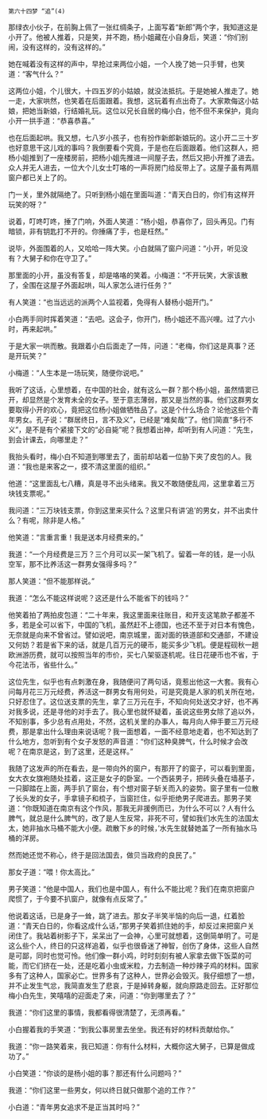     第六十四梦 “追”(4) 

   那绿衣小伙子，在前胸上佩了一张红绸条子，上面写着“新郎”两个字，我知道这是小开了。他被人推着，只是笑，并不跑，杨小姐藏在小自身后，笑道：“你们别闹，没有这样的，没有这样的。”

   她在喊着没有这样的声中，早抢过来两位小姐，一个人挽了她一只手臂，也笑道：“客气什么？”

   这两位小姐，个儿很大，十四五岁的小姑娘，就没法抵抗。于是她被人推走了。她一走，大家哄然，也笑着在后面跟着。我想，这玩着有点出奇了。大家欺侮这小姑娘，把她当新娘，行结婚礼玩。这位以兄长自居的梅小白，他不但不来保护，竟向小开一拱手道：“恭喜恭喜。”

   也在后面起哄。我又想，七八岁小孩子，也有扮作新郎新娘玩的。这小开二三十岁也好意思干这儿戏的事吗？我倒要看个究竟，于是也在后面跟着。他们这群人，把杨小姐推到了一座楼房前，把杨小姐先推进一间屋子去，然后又把小开推了进去。众人并无人进去，一位大个儿女士叮咯的一声将房门给反带上了。这屋子虽有两扇窗户都已关上了的。

   门一关，里外就隔绝了。只听到杨小姐在里面叫道：“青天白日的，你们有这样开玩笑的呀？”

   说着，叮咚叮咚，捶了门响，外面人笑道：“杨小姐，恭喜你了，回头再见。门有暗锁，非有钥匙打不开的。你捶痛了手，也是枉然。”

   说毕，外面围着的人，又哈哈一阵大笑。小白就隔了窗户问道：“小开，听见没有？大舅子和你在守卫了。”

   那里面的小开，虽没有答复，却是咯咯的笑着。小梅道：“不开玩笑，大家该散了，全围在这屋子外面起哄，叫人家怎么进行任务？”

   有人笑道：“也当远远的派两个人监视着，免得有人替杨小姐开门。”

   小白两手同时挥着笑道：“去吧。这会子，你开门，杨小姐还不高兴哩。过了六小时，再来起哄。”

   于是大家一哄而散。我跟着小白后面走了一阵，问道：“老梅，你们这是真事？还是开玩笑？”

   小梅道：“人生本是一场玩笑，随便你说吧。”

   我听了这话，心里想着，在中国的社会，就有这么一群？那个杨小姐，虽然情窦已开，却显然是个发育未全的女子。至于意志薄弱，那又是当然的事。他们这群男女要取得小开的欢心，竟把这位杨小姐做牺牲品了。这是个什么场合？论他这些个青年男女。孔子说：“群居终日，言不及义”，已经是“难矣哉”了。他们简直“多行不义”，是不是有个紧接下文的“必自毙”呢？我想着出神，却听到有人问道：“先生，到会计课去，向哪里走？”

   我抬头看时，梅小白不知道到哪里去了，面前却站着一位胁下夹了皮包的人。我道：“我也是来客之一，摸不清这里面的组织。”

   他道：“这里面乱七八糟，真是寻不出头绪来。我又不敢随便乱闯，这里拿着三万块钱支票呢。”

   我问道：“三万块钱支票，你到这里来买什么？这里只有讲‘追’的男女，并不出卖什么？有呢，除非是人格。”

   他笑道：“言重言重！我是送本月经费来的。”

   我道：“一个月经费是三万？三个月可以买一架飞机了。留着一年的钱，是一小队空军，那不比养活这一群男女强得多吗？”

   那人笑道：“但不能那样说。”

   我道：“怎么不能这样说呢？这还是什么不能省下的钱吗？”

   他笑着拍了两拍皮包道：“二十年来，我这里面来往账目，和开支这笔款子都差不多，若是全可以省下，中国的飞机，虽然赶不上德国，也还不至于对日本有愧色，无奈就是向来不曾省过。譬如说吧，南京城里，面对面的铁道部和交通部，不建设又何妨？若是省下来的话，就是几百万元的硬币，能买多少飞机。便是程砚秋一趟欧洲游历费，就可以按照当年的市价，买七八架驱逐机呢。往日花硬币也不省，于今花法币，省些什么。”

   这位先生，似乎也有点刺激在身，我随便问了两句话，竟惹出他这一大套。我有心问每月花三万元经费，养活这一群男女有用何处，可是究竟是人家的机关所在地，只好忍住了。这位送支票的先生，拿了三万元在手，不知向何处送交才好，也不再对我多说，还是寻他的对手去了。我心里也就怀疑着，虽说这些男女除了追以外，不知别事，多少总有点用处，不然，这机关里的办事人，每月向人伸手要三万元经费，那是拿出什么理由来说话呢？我一面想着，一面不经意地走着，也不知达到了什么地方，忽听到有个女子发怒的声音道：“你们这种臭脾气，什么时候才会改呢？在南京是这，到了这里，还是这样。”

   我随了这发声的所在看去，是一带向外的窗户，有那开了的窗子，可以看到里面，女大衣女旗袍随处挂着，这正是女子的卧室。一个西装男子，把砖头叠在墙基子，一只脚踏在上面，两手扒了窗台，有个想对窗子斩关而入的姿势。窗子里有一位散了长头发的女子，手拿镜子和梳子，当窗拦住，似乎拒绝男子爬进去。那男子笑道：“你既知道在南京有这个作风，那我无非援例而已，为什么不可以？人有什么脾气，就总是什么脾气的，改了是人生反常，非死不可，譬如我们水先生的法国太太，她非抽水马桶不能大小便。疏散下乡的时候，’水先生就替她盖了一所有抽水马桶的洋房。

   然而她还觉不称心，终于是回法国去，做贝当政府的良民了。”

   那女子道：“喂！你太高比。”

   男子笑道：“他是中国人，我们也是中国人，有什么不能比呢？我们在南京把窗户爬惯了，于今要不扒窗户，就像有点反常了。”

   他说着这话，已是身子一耸，跳了进去。那女子半笑半恼的向后一退，红着脸道：“青天白日的，你看这成什么话，”那男子笑着抓住她的手，却反过来把窗户关闭住了。我站着树影子下，呆呆出了一会神，心里可就想着，这倒简单明了。可是这么些个人，终日的只这样追着，似乎也很昏迷了神智，创伤了身体，这些人自然是可鄙，同时也觉可怜。他们像一群小鸡，时时刻刻有被人家拿去做下饭菜的可能，而它们挤在一处，还是吃着小虫或米粒，力去制造一种炒辣子鸡的材料。国家多有了这种人，国家必亡。世界多有了这种人，世界必会毁灭。我仔细想了一想，并不止发生气忿，我简直发生了悲哀，于是掉转身躯，就向原路走回去。正好那位梅小白先生，笑嘻嘻的迎面走了来，问道：“你到哪里去了？”

   我道：“你们这里的事情，我都看得很清楚了，无须再看。”

   小白握着我的手笑道：“到我公事房里去坐坐。我还有好的材料贡献给你。”

   我道：“你一路笑着来，我已知道：你有什么材料，大概你这大舅子，已算是做成功了。”

   小白笑道：“你谈的是杨小姐的事？那还有什么问题吗？”

   我道：“你们这里一些男女，何以终日就只做那个追的工作？”

   小白道：“青年男女追求不是正当其时吗？”

